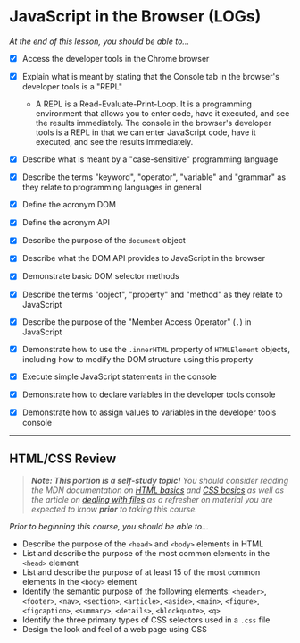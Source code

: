 # JavaScript in the Browser (LOGs)

*At the end of this lesson, you should be able to...*

- [x] Access the developer tools in the Chrome browser
- [x] Explain what is meant by stating that the Console tab in the browser's developer tools is a "REPL"
  - A REPL is a Read-Evaluate-Print-Loop. It is a programming environment that allows you to enter code, have it executed, and see the results immediately. The console in the browser's developer tools is a REPL in that we can enter JavaScript code, have it executed, and see the results immediately.
- [x] Describe what is meant by a "case-sensitive" programming language
- [x] Describe the terms "keyword", "operator", "variable" and "grammar" as they relate to programming languages in general
- [x] Define the acronym DOM
- [x] Define the acronym API
- [x] Describe the purpose of the `document` object
- [x] Describe what the DOM API provides to JavaScript in the browser
- [x] Demonstrate basic DOM selector methods
- [x] Describe the terms "object", "property" and "method" as they relate to JavaScript
- [x] Describe the purpose of the "Member Access Operator" (`.`) in JavaScript
- [x] Demonstrate how to use the `.innerHTML` property of `HTMLElement` objects, including how to modify the DOM structure using this property
- [x] Execute simple JavaScript statements in the console
- [x] Demonstrate how to declare variables in the developer tools console
- [x] Demonstrate how to assign values to variables in the developer tools console


----

## HTML/CSS Review

> ***Note: This portion is a self-study topic!** You should consider reading the MDN documentation on [HTML basics](https://developer.mozilla.org/docs/Learn/Getting_started_with_the_web/HTML_basics) and [CSS basics](https://developer.mozilla.org/docs/Learn/Getting_started_with_the_web/CSS_basics) as well as the article on [dealing with files](https://developer.mozilla.org/docs/Learn/Getting_started_with_the_web/Dealing_with_files) as a refresher on material you are expected to know **prior** to taking this course.*

*Prior to beginning this course, you should be able to...*

- Describe the purpose of the `<head>` and `<body>` elements in HTML
- List and describe the purpose of the most common elements in the `<head>` element
- List and describe the purpose of at least 15 of the most common elements in the `<body>` element
- Identify the semantic purpose of the following elements: `<header>`, `<footer>`, `<nav>`, `<section>`, `<article>`, `<aside>`, `<main>`, `<figure>`, `<figcaption>`, `<summary>`, `<details>`, `<blockquote>`, `<q>`
- Identify the three primary types of CSS selectors used in a `.css` file
- Design the look and feel of a web page using CSS
